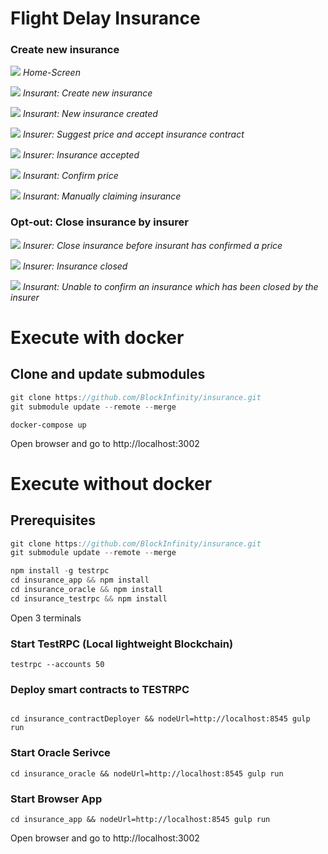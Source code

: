 
# Flight Delay Insurance

### Create new insurance

![](/images/1.png)
*Home-Screen*

![](/images/2.png)
*Insurant: Create new insurance*

![](/images/3.png)
*Insurant: New insurance created*

![](/images/4.png)
*Insurer: Suggest price and accept insurance contract*

![](/images/5.png)
*Insurer: Insurance accepted*

![](/images/6.png)
*Insurant: Confirm price*

![](/images/7.png)
*Insurant: Manually claiming insurance*

### Opt-out: Close insurance by insurer

![](/images/8.png)
*Insurer: Close insurance before insurant has confirmed a price*

![](/images/9.png)
*Insurer: Insurance closed*

![](/images/10.png)
*Insurant: Unable to confirm an insurance which has been closed by the insurer*


# Execute with docker

## Clone and update submodules

```javascript
git clone https://github.com/BlockInfinity/insurance.git
git submodule update --remote --merge
```

```
docker-compose up 
```

Open browser and go to http://localhost:3002


# Execute without docker

## Prerequisites

```javascript
git clone https://github.com/BlockInfinity/insurance.git
git submodule update --remote --merge

npm install -g testrpc
cd insurance_app && npm install 
cd insurance_oracle && npm install 
cd insurance_testrpc && npm install 

```

Open 3 terminals

### Start TestRPC (Local lightweight Blockchain)

```
testrpc --accounts 50

```

### Deploy smart contracts to TESTRPC

```

cd insurance_contractDeployer && nodeUrl=http://localhost:8545 gulp run
```

### Start Oracle Serivce

```
cd insurance_oracle && nodeUrl=http://localhost:8545 gulp run
```

### Start Browser App

```
cd insurance_app && nodeUrl=http://localhost:8545 gulp run
```


Open browser and go to http://localhost:3002

